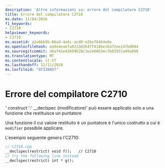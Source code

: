 ```yaml
---
description: 'Altre informazioni su: errore del compilatore C2710'
title: Errore del compilatore C2710
ms.date: 11/04/2016
f1_keywords:
- C2710
helpviewer_keywords:
- C2710
ms.assetid: a2a6bb5b-86ad-4a6c-acd0-e2bef8464e0e
ms.openlocfilehash: ea9e4eaefa023362647f418be16a72ee14fbd044
ms.sourcegitcommit: d6af41e42699628c3e2e6063ec7b03931a49a098
ms.translationtype: MT
ms.contentlocale: it-IT
ms.lasthandoff: 12/11/2020
ms.locfileid: "97320857"
---
```

# <a name="compiler-error-c2710"></a>Errore del compilatore C2710

' construct ':' __declspec (modificatore)' può essere applicato solo a una funzione che restituisce un puntatore

Una funzione il cui valore restituito è un puntatore è l'unico costrutto a cui è `modifier` possibile applicare.

L'esempio seguente genera l'C2710:

```cpp
// C2710.cpp
__declspec(restrict) void f();   // C2710
// try the following line instead
__declspec(restrict) int * g();
```
